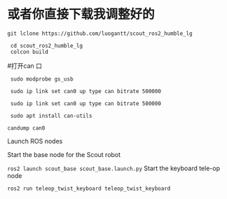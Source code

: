 # 或者你直接下载我调整好的
```
git lclone https://github.com/luogantt/scout_ros2_humble_lg
```

```
 cd scout_ros2_humble_lg
 colcon build
```

#打开can 口

```
 sudo modprobe gs_usb
 ```

```
 sudo ip link set can0 up type can bitrate 500000
```

```
 sudo ip link set can0 up type can bitrate 500000
```

```
 sudo apt install can-utils
```

```
candump can0
```


Launch ROS nodes

Start the base node for the Scout robot

`ros2 launch scout_base scout_base.launch.py`
Start the keyboard tele-op node

`ros2 run teleop_twist_keyboard teleop_twist_keyboard`

